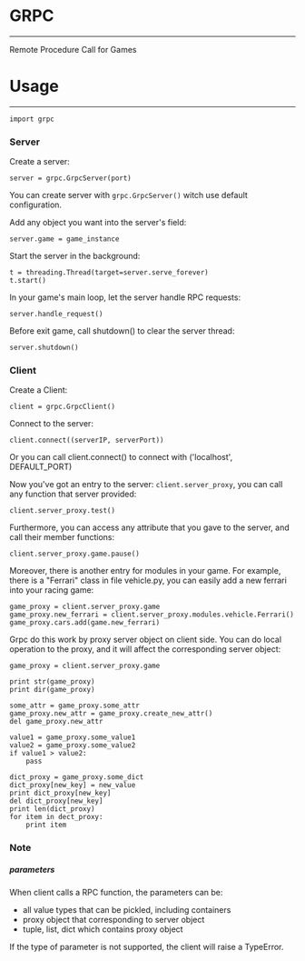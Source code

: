 # GRPC
-------------------------------------------------------------------------------
Remote Procedure Call for Games

# Usage
-------------------------------------------------------------------------------

    import grpc

### Server

Create a server:

    server = grpc.GrpcServer(port)

You can create server with `grpc.GrpcServer()` witch use default configuration.

Add any object you want into the server's field:

    server.game = game_instance

Start the server in the background:

    t = threading.Thread(target=server.serve_forever)
    t.start()

In your game's main loop, let the server handle RPC requests:

    server.handle_request()

Before exit game, call shutdown() to clear the server thread:

    server.shutdown()

### Client

Create a Client:

    client = grpc.GrpcClient()

Connect to the server:

    client.connect((serverIP, serverPort))

Or you can call client.connect() to connect with ('localhost', DEFAULT_PORT)

Now you've got an entry to the server: `client.server_proxy`, you can call
any function that server provided:

    client.server_proxy.test()

Furthermore, you can access any attribute that you gave to the server, and
call their member functions:

    client.server_proxy.game.pause()

Moreover, there is another entry for modules in your game. For example, there
is a "Ferrari" class in file vehicle.py, you can easily add a new ferrari into
your racing game:

    game_proxy = client.server_proxy.game
    game_proxy.new_ferrari = client.server_proxy.modules.vehicle.Ferrari()
    game_proxy.cars.add(game.new_ferrari)

Grpc do this work by proxy server object on client side. You can do local 
operation to the proxy, and it will affect the corresponding server object:

    game_proxy = client.server_proxy.game

    print str(game_proxy)
    print dir(game_proxy)

    some_attr = game_proxy.some_attr
    game_proxy.new_attr = game_proxy.create_new_attr()
    del game_proxy.new_attr

    value1 = game_proxy.some_value1
    value2 = game_proxy.some_value2
    if value1 > value2:
        pass

    dict_proxy = game_proxy.some_dict
    dict_proxy[new_key] = new_value
    print dict_proxy[new_key]
    del dict_proxy[new_key]
    print len(dict_proxy)
    for item in dect_proxy:
        print item

### Note

##### parameters
When client calls a RPC function, the parameters can be:

* all value types that can be pickled, including containers
* proxy object that corresponding to server object
* tuple, list, dict which contains proxy object

If the type of parameter is not supported, the client will raise a TypeError.
